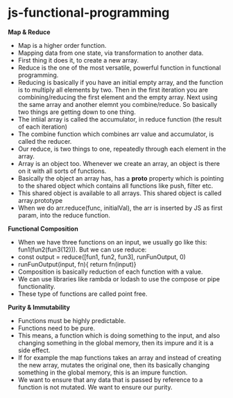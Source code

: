 # js-functional-programming

**Map & Reduce**
- Map is a higher order function.
- Mapping data from one state, via transformation to another data. 
- First thing it does it, to create a new array. 
- Reduce is the one of the most versatile, powerful function in functional programming. 
- Reducing is basically if you have an initial empty array, and the function is to multiply all elements by two. Then in the first iteration you are combining/reducing the first element and the empty array. Next using the same array and another elemnt you combine/reduce. So basically two things are getting down to one thing. 
- The intiial array is called the accumulator, in reduce function (the result of each iteration)
- The combine function which combines arr value and accumulator, is called the reducer. 
- Our reduce, is two things to one, repeatedly through each element in the array. 
- Array is an object too. Whenever we create an array, an object is there on it with all sorts of functions. 
- Basically the object an array has, has a ____proto____ property which is pointing to the shared object which contains all functions like push, filter etc. 
- This shared object is available to all arrays. This shared object is called array.prototype
- When we do arr.reduce(func, initialVal), the arr is inserted by JS as first param, into the reduce function.

**Functional Composition**
- When we have three functions on an input, we usually go like this: fun1(fun2(fun3(12))). But we can use reduce:
- const output =  reduce([fun1, fun2, fun3], runFunOutput, 0)
- runFunOutput(input, fn){
  return fn(input)}
- Composition is basically reduction of each function with a value. 
- We can use libraries like rambda or lodash to use the compose or pipe functionality. 
- These type of functions are called point free. 


**Purity & Immutability**
- Functions must be highly predictable. 
- Functions need to be pure. 
- This means, a function which is doing something to the input, and also changing something in the global memory, then its impure and it is a side effect. 
- If for example the map functions takes an array and instead of creating the new array, mutates the original one, then its basically changing something in the global memory, this is an impure function.
- We want to ensure that any data that is passed by reference to a function is not mutated. We want to ensure our purity.  
